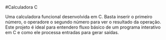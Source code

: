 #Calculadora C

Uma calculadora funcional desenvolvida em C. Basta inserir o primeiro número, o operadore o segundo número para ver o resultado da operação. Este projeto é ideal para entendero fluxo básico de um programa interativo em C e como ele processa entradas para gerar saídas.
